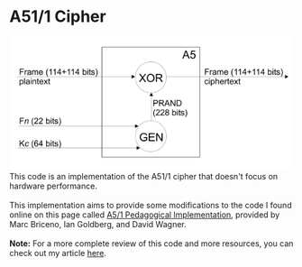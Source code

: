 # A51/1 Cipher
![A5/1 schema](https://raw.githubusercontent.com/lorenzobn/gsm-a51/main/a5_schema.png)
<br>
This code is an implementation of the A51/1 cipher that doesn't focus on hardware performance.
<br>
<br>
This implementation aims to provide some modifications to the code I found online on this page called [A5/1 Pedagogical Implementation](https://cryptome.org/jya/a51-pi.htm), provided by Marc Briceno, Ian Goldberg, and David Wagner.
<br>
<br>
**Note:** For a more complete review of this code and more resources, you can check out my article [here](https://lorenzobn.github.io/security-of-gsm-a5-encryption).
